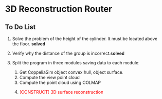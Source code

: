 # 3D Reconstruction Router

## To Do List
1. Solve the problem of the height of the cylinder.  It must be located above the floor. **solved**

2. Verify why the distance of the group is incorrect.**solved**

3. Split the program in three modules saving data to each module:

   1. Get CoppeliaSim object convex hull, object surface.
   2. Compute the view point cloud
   3. Compute the point cloud using COLMAP
   4. <p style="color: red"> (CONSTRUCT) 3D surface reconstruction </p>
   